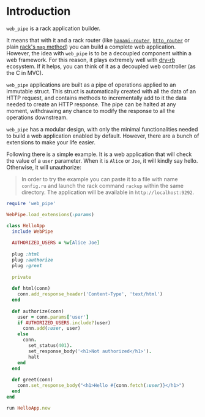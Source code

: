 # Introduction

`web_pipe` is a rack application builder.

It means that with it and a rack router (like
[`hanami-router`](https://github.com/hanami/router),
[`http_router`](https://github.com/joshbuddy/http_router) or plain [rack's
`map`
method](https://www.rubydoc.info/github/rack/rack/Rack/Builder#map-instance_method))
you can build a complete web application. However, the idea with `web_pipe` is
to be a decoupled component within a web framework. For this reason, it plays
extremely well with [dry-rb](https://dry-rb.org/) ecosystem. If it helps, you
can think of it as a decoupled web controller (as the C in MVC).

`web_pipe` applications are built as a pipe of operations applied to an
immutable struct. This struct is automatically created with all the data of an
HTTP request, and contains methods to incrementally add to it the data needed
to create an HTTP response. The pipe can be halted at any moment, withdrawing
any chance to modify the response to all the operations downstream.

`web_pipe` has a modular design, with only the minimal functionalities needed
to build a web application enabled by default. However, there are a bunch of
extensions to make your life easier.

Following there is a simple example. It is a web application that will check
the value of a `user` parameter. When it is `Alice` or `Joe`, it will kindly
say hello. Otherwise, it will unauthorize:

> In order to try the example you can paste it to a file with name `config.ru`
and launch the rack command `rackup` within the same directory. The application
will be available in `http://localhost:9292`.

```ruby
require 'web_pipe'

WebPipe.load_extensions(:params)

class HelloApp
  include WebPipe
  
  AUTHORIZED_USERS = %w[Alice Joe]
  
  plug :html
  plug :authorize
  plug :greet
  
  private
  
  def html(conn)
    conn.add_response_header('Content-Type', 'text/html')
  end
  
  def authorize(conn)
    user = conn.params['user']
    if AUTHORIZED_USERS.include?(user)
      conn.add(:user, user)
    else
      conn.
        set_status(401).
        set_response_body('<h1>Not authorized</h1>').
        halt
    end
  end
  
  def greet(conn)
    conn.set_response_body("<h1>Hello #{conn.fetch(:user)}</h1>")
  end
end

run HelloApp.new
```
